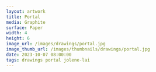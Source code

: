 ```yaml
---
layout: artwork
title: Portal
media: Graphite
surface: Paper
width: 4
height: 6
image_url: /images/drawings/portal.jpg
image_thumb_url: /images/thumbnails/drawings/portal.jpg
date: 2023-10-07 08:00:00
tags: drawings portal jolene-lai 
---
```

